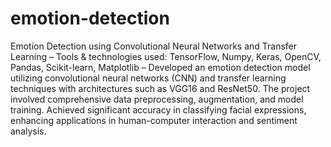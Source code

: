 # emotion-detection
Emotion Detection using Convolutional Neural Networks and Transfer Learning
– Tools & technologies used: TensorFlow, Numpy, Keras, OpenCV, Pandas, Scikit-learn, Matplotlib
– Developed an emotion detection model utilizing convolutional neural networks (CNN) and transfer learning techniques with architectures such as VGG16 and ResNet50. The project involved comprehensive data preprocessing, augmentation, and model training. Achieved significant accuracy in classifying facial expressions, enhancing applications in human-computer interaction and sentiment analysis.
